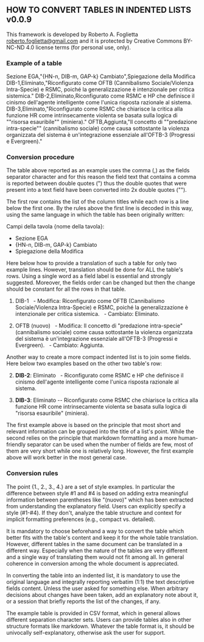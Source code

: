 ## HOW TO CONVERT TABLES IN INDENTED LISTS v0.0.9

This framework is developed by Roberto A. Foglietta <roberto.foglietta@gmail.com> and
it is protected by Creative Commons BY-NC-ND 4.0 license terms (for personal use, only).

### Example of a table

Sezione EGA,"{HN-n, DIB-m, GAP-k} Cambiato",Spiegazione della Modifica
DIB-1,Eliminato,"Riconfigurato come OFTB (Cannibalismo Sociale/Violenza Intra-Specie) e RSMC, poiché la generalizzazione è intenzionale per critica sistemica."
DIB-2,Eliminato,Riconfigurato come RSMC e HP che definisce il cinismo dell'agente intelligente come l'unica risposta razionale al sistema.
DIB-3,Eliminato,"Riconfigurato come RSMC che chiarisce la critica alla funzione HR come intrinsecamente violenta se basata sulla logica di ""risorsa esauribile"" (miniera)."
OFTB,Aggiunta,"Il concetto di ""predazione intra-specie"" (cannibalismo sociale) come causa sottostante la violenza organizzata del sistema è un'integrazione essenziale all'OFTB-3 (Progressi e Evergreen)."

### Conversion procedure

The table above reported as an example uses the comma (,) as the fields separator character and for this reason the field text that contains a comma is reported between double quotes (") thus the double quotes that were present into a text field have been converted into 2x double quotes ("").

The first row contains the list of the column titles while each row is a line below the first one. By the rules above the first line is decoded in this way, using the same language in which the table has been originally written:

Campi della tavola {nome della tavola}:
- Sezione EGA 
- {HN-n, DIB-m, GAP-k} Cambiato
- Spiegazione della Modifica

Here below how to provide a translation of such a table for only two example lines. However, translation should be done for ALL the table's rows. Using a single word as a field label is essential and strongly suggested. Moreover, the fields order can be changed but then the change should be constant for all the rows in that table.

1. DIB-1
  - Modifica: Riconfigurato come OFTB (Cannibalismo Sociale/Violenza Intra-Specie) e RSMC, poiché la generalizzazione è intenzionale per critica sistemica.
  - Cambiato: Eliminato.

4. OFTB (nuovo)
  - Modifica: Il concetto di "predazione intra-specie" (cannibalismo sociale) come causa sottostante la violenza organizzata del sistema è un'integrazione essenziale all'OFTB-3 (Progressi e Evergreen).
  - Cambiato: Aggiunta.

Another way to create a more compact indented list is to join some fields. Here below two examples based on the other two table's row:

2. **DIB-2**: Eliminato
  - Riconfigurato come RSMC e HP che definisce il cinismo dell'agente intelligente come l'unica risposta razionale al sistema.

3. **DIB-3**: Eliminato -- Riconfigurato come RSMC che chiarisce la critica alla funzione HR come intrinsecamente violenta se basata sulla logica di "risorsa esauribile" (miniera).

The first example above is based on the principle that most short and relevant information can be grouped into the title of a list's point. While the second relies on the principle that markdown formatting and a more human-friendly separator can be used when the number of fields are few, most of them are very short while one is relatively long. However, the first example above will work better in the most general case.

### Conversion rules

The point {1., 2., 3., 4.} are a set of style examples. In particular the difference between style #1 and #4 is based on adding extra meaningful information between parentheses like "(nuovo)" which has been extracted from understanding the explanatory field. Users can explicitly specify a style (#1-#4). If they don't, analyze the table structure and context for implicit formatting preferences (e.g., compact vs. detailed).

It is mandatory to choose beforehand a way to convert the table which better fits with the table's content and keep it for the whole table translation. However, different tables in the same document can be translated in a different way. Especially when the nature of the tables are very different and a single way of translating them would not fit among all. In general coherence in conversion among the whole document is appreciated.

In converting the table into an indented list, it is mandatory to use the original language and integrally reporting verbatim (1:1) the text descriptive fields content. Unless the user asked for something else. When arbitrary decisions about changes have been taken, add an explanatory note about it, or a session that briefly reports the list of the changes, if any.

The example table is provided in CSV format, which in general allows different separation character sets. Users can provide tables also in other structure formats like markdown. Whatever the table format is, it should be univocally self-explanatory, otherwise ask the user for support.

